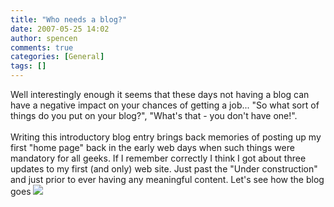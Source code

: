 ```yaml
---
title: "Who needs a blog?"
date: 2007-05-25 14:02
author: spencen
comments: true
categories: [General]
tags: []
---
```

Well interestingly enough it seems that these days not having a blog can have a negative impact on your chances of getting a job... "So what sort of things do you put on your blog?", "What's that - you don't have one!".<BR><BR>Writing this introductory blog entry brings back memories of posting up my first "home page" back in the early web days when such things were mandatory for all geeks. If I remember correctly I think I got about three updates to my first (and only) web site. Just past the "Under construction" and just prior to ever having any meaningful content. Let's see how the blog goes <IMG src="http://blog.spencen.com/emoticons/smile.png" border=0>

